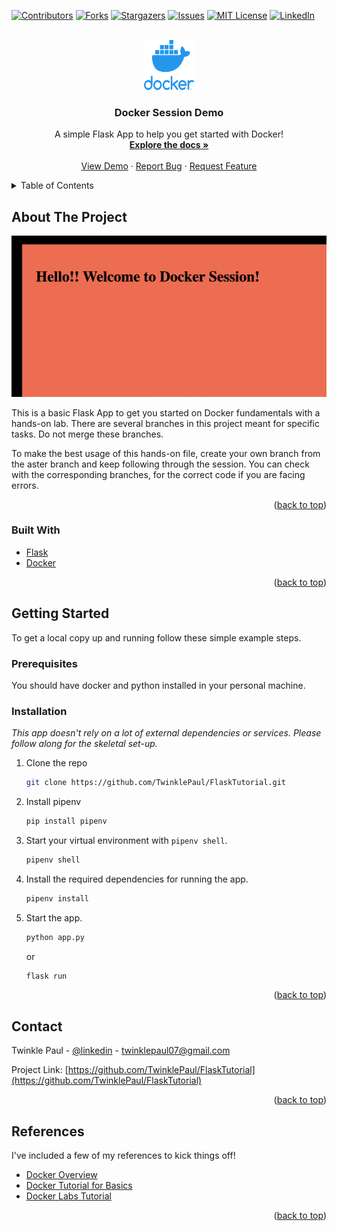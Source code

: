 <div id="top"></div>

[![Contributors][contributors-shield]][contributors-url]
[![Forks][forks-shield]][forks-url]
[![Stargazers][stars-shield]][stars-url]
[![Issues][issues-shield]][issues-url]
[![MIT License][license-shield]][license-url]
[![LinkedIn][linkedin-shield]][linkedin-url]



<br />
<div align="center">
  <a href="https://github.com/TwinklePaul/FlaskTutorial">
    <img src="./images/docker-logo.webp" alt="Logo" width="80" height="80">
  </a>

  <h3 align="center">Docker Session Demo</h3>

  <p align="center">
    A simple Flask App to help you get started with Docker!
    <br />
    <a href="https://github.com/TwinklePaul/FlaskTutorial"><strong>Explore the docs »</strong></a>
    <br />
    <br />
    <a href="https://github.com/TwinklePaul/FlaskTutorial">View Demo</a>
    ·
    <a href="https://github.com/TwinklePaul/FlaskTutorial/issues">Report Bug</a>
    ·
    <a href="https://github.com/TwinklePaul/FlaskTutorial/issues">Request Feature</a>
  </p>
</div>



<!-- TABLE OF CONTENTS -->
<details>
  <summary>Table of Contents</summary>
  <ol>
    <li>
      <a href="#about-the-project">About The Project</a>
      <ul>
        <li><a href="#built-with">Built With</a></li>
      </ul>
    </li>
    <li>
      <a href="#getting-started">Getting Started</a>
      <ul>
        <li><a href="#prerequisites">Prerequisites</a></li>
        <li><a href="#installation">Installation</a></li>
      </ul>
    </li>
    <li><a href="#usage">Usage</a></li>
    <li><a href="#roadmap">Roadmap</a></li>
    <li><a href="#contributing">Contributing</a></li>
    <li><a href="#contact">Contact</a></li>
    <li><a href="#acknowledgments">Acknowledgments</a></li>
  </ol>
</details>



<!-- ABOUT THE PROJECT -->
## About The Project

[![Project Screenshot][product-screenshot]][product-screenshot]

This is a basic Flask App to get you started on Docker fundamentals with a hands-on lab. There are several branches in this project meant for specific tasks. Do not merge these branches.

To make the best usage of this hands-on file, create your own branch from the aster branch and keep following through the session. You can check with the corresponding branches, for the correct code if you are facing errors.

<p align="right">(<a href="#top">back to top</a>)</p>



### Built With

* [Flask][Flask-url]
* [Docker][Docker-url]

<p align="right">(<a href="#top">back to top</a>)</p>



<!-- GETTING STARTED -->
## Getting Started

To get a local copy up and running follow these simple example steps.

### Prerequisites

You should have docker and python installed in your personal machine.


### Installation

_This app doesn't rely on a lot of external dependencies or services. Please follow along for the skeletal set-up._

1. Clone the repo
   ```sh
   git clone https://github.com/TwinklePaul/FlaskTutorial.git
   ```
3. Install pipenv
   ```python
   pip install pipenv
   ```
4. Start your virtual environment with `pipenv shell`.
   ```sh
   pipenv shell
   ```
5. Install the required dependencies for running the app.
   ```sh
   pipenv install
   ```
6. Start the app.
   ```sh
   python app.py
   ```
   or
   ```sh
   flask run
   ```

<p align="right">(<a href="#top">back to top</a>)</p>


<!-- CONTACT -->
## Contact

Twinkle Paul - [@linkedin](https://www.linkedin.com/in/twinkle-paul-/) - twinklepaul07@gmail.com

Project Link: [https://github.com/TwinklePaul/FlaskTutorial](https://github.com/TwinklePaul/FlaskTutorial)

<p align="right">(<a href="#top">back to top</a>)</p>



<!-- References -->
## References

I've included a few of my references to kick things off!

* [Docker Overview](https://docs.docker.com/get-started/overview/)
* [Docker Tutorial for Basics](https://www.youtube.com/watch?v=X48VuDVv0do&t=158s)
* [Docker Labs Tutorial](https://www.youtube.com/watch?v=fqMOX6JJhGo&t=2540s)

<p align="right">(<a href="#top">back to top</a>)</p>



<!-- MARKDOWN LINKS & IMAGES -->
<!-- https://www.markdownguide.org/basic-syntax/#reference-style-links -->
[contributors-shield]: https://img.shields.io/github/contributors/TwinklePaul/FlaskTutorial.svg?style=for-the-badge
[contributors-url]: https://github.com/TwinklePaul/FlaskTutorial/graphs/contributors
[forks-shield]: https://img.shields.io/github/forks/TwinklePaul/FlaskTutorial.svg?style=for-the-badge
[forks-url]: https://github.com/TwinklePaul/FlaskTutorial/network/members
[stars-shield]: https://img.shields.io/github/stars/TwinklePaul/FlaskTutorial.svg?style=for-the-badge
[stars-url]: https://github.com/TwinklePaul/FlaskTutorial/stargazers
[issues-shield]: https://img.shields.io/github/issues/TwinklePaul/FlaskTutorial.svg?style=for-the-badge
[issues-url]: https://github.com/TwinklePaul/FlaskTutorial/issues
[license-shield]: https://img.shields.io/github/license/TwinklePaul/FlaskTutorial.svg?style=for-the-badge
[license-url]: https://github.com/TwinklePaul/FlaskTutorial/blob/master/LICENSE.txt
[linkedin-shield]: https://img.shields.io/badge/-LinkedIn-black.svg?style=for-the-badge&logo=linkedin&colorB=555
[linkedin-url]: https://linkedin.com/in/othneildrew
[product-screenshot]: images/project-ss.png
[Flask-url]: https://flask.palletsprojects.com/en/2.2.0/
[Docker-url]: https://docs.docker.com/